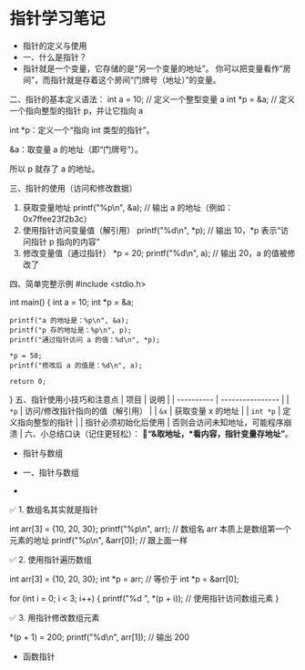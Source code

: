 # 指针学习笔记

- 指针的定义与使用
-  一、什么是指针？
-  指针就是一个变量，它存储的是“另一个变量的地址”。
你可以把变量看作“房间”，而指针就是存着这个房间“门牌号（地址）”的变量。

二、指针的基本定义语法：
int a = 10;        // 定义一个整型变量 a
int *p = &a;       // 定义一个指向整型的指针 p，并让它指向 a


int *p：定义一个“指向 int 类型的指针”。

&a：取变量 a 的地址（即“门牌号”）。

所以 p 就存了 a 的地址。

 三、指针的使用（访问和修改数据）
1. 获取变量地址
printf("%p\n", &a); // 输出 a 的地址（例如：0x7ffee23f2b3c）
2. 使用指针访问变量值（解引用）
printf("%d\n", *p); // 输出 10，*p 表示“访问指针 p 指向的内容”
3. 修改变量值（通过指针）
*p = 20;
printf("%d\n", a);  // 输出 20，a 的值被修改了

四、简单完整示例
#include <stdio.h>

int main() {
    int a = 10;
    int *p = &a;

    printf("a 的地址是：%p\n", &a);
    printf("p 存的地址是：%p\n", p);
    printf("通过指针访问 a 的值：%d\n", *p);

    *p = 50;
    printf("修改后 a 的值是：%d\n", a);

    return 0;
}
五、指针使用小技巧和注意点
| 项目         | 说明               |
| ---------- | ---------------- |
| `*p`       | 访问/修改指针指向的值（解引用） |
| `&x`       | 获取变量 x 的地址       |
| `int *p`   | 定义指向整型的指针        |
| 指针必须初始化后使用 | 否则会访问未知地址，可能程序崩溃 |
 六、小总结口诀（记住更轻松）：
📌**“&取地址，*看内容，指针变量存地址”**。

- 指针与数组

- 一、指针与数组
- 
✅ 1. 数组名其实就是指针

int arr[3] = {10, 20, 30};
printf("%p\n", arr);     // 数组名 arr 本质上是数组第一个元素的地址
printf("%p\n", &arr[0]); // 跟上面一样

✅ 2. 使用指针遍历数组

int arr[3] = {10, 20, 30};
int *p = arr;  // 等价于 int *p = &arr[0];

for (int i = 0; i < 3; i++) {
    printf("%d ", *(p + i));  // 使用指针访问数组元素
}

✅ 3. 用指针修改数组元素

*(p + 1) = 200;
printf("%d\n", arr[1]);  // 输出 200


- 函数指针
